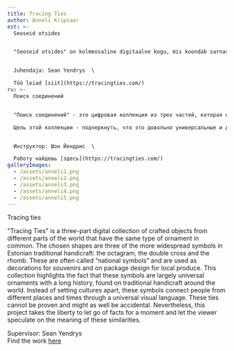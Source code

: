 ```yaml
---
title: Tracing Ties
author: Anneli Kripsaar
est: >-
  Seoseid otsides


  "Seoseid otsides" on kolmeosaline digitaalne kogu, mis koondab sarnaseid ornamente kandvaid käsitööesemeid maailma eri paigust. Valitud kolm kujundit ehk kaheksakand, topeltrist ja romb on eesti traditsioonilises käsitöös ühed laialdasemalt levinud kirjad. Tihti kutsutakse neid "rahvuslikeks sümboliteks" ja kasutatakse nii suveniiride kaunistamiseks kui ka kohaliku toidutoodangu pakendikujunduses. Selle kogu eesmärk on rõhutada, et tegemist on üsnagi universaalsete ja pika ajalooga sümbolitega, mida võib leida traditsioonilisel käsitööl üle maailma. Selle asemel, et eristada üht kultuuri teisest, ühendavad need kirjad eri paigus ja eri aegadel elanud inimesi läbi üldkehtiva visuaalse keele. Neid sidemeid ei saa tõestada ning need võivad sama hästi olla juhuslikud. Sellegipoolest võtab see projekt endale vabaduse lasta korraks faktidest lahti ja lubab vaatajal ise spekuleerida nende sarnasuste üle.


  Juhendaja: Sean Yendrys  \

  Töö leiad [siit](https://tracingties.com/)
ru: >-
  Поиск соединений


  "Поиск соединений" - это цифровая коллекция из трех частей, которая объединяет изделия ручной работы со схожими орнаментами со всего мира. Три выбранных изображения, а именно восьмиугольник, двойной крест и ромб, являются одними из наиболее широко используемых в эстонских традиционных изделиях ручной работы. Их часто называют «национальными символами» и используют как для украшения сувениров, так и для оформления упаковки местных продуктов питания.  \

  Цель этой коллекции - подчеркнуть, что это довольно универсальные и давние символы, которые можно найти в традиционных ремеслах по всему миру. Вместо того, чтобы отличать одну культуру от другой, эти буквы объединяют людей, которые жили в разных местах и ​​в разное время с помощью общего визуального языка. Эти связи не могут быть доказаны и могут быть случайными. Тем не менее, этот проект лишает себя возможности на некоторое время отказаться от фактов и позволить зрителю рассуждать об их сходстве.


  Инструктор: Шон Йендрис  \

  Работу найдешь [здесь](https://tracingties.com/)
galleryImages:
  - /assets/anneli1.png
  - /assets/anneli2.png
  - /assets/anneli3.png
  - /assets/anneli4.png
  - /assets/anneli5.png
---
```

Tracing ties

"Tracing Ties" is a three-part digital collection of crafted objects from different parts of the world that have the same type of ornament in common. The chosen shapes are three of the more widespread symbols in Estonian traditional handicraft: the octagram, the double cross and the rhomb. These are often called “national symbols” and are used as decorations for souvenirs and on package design for local produce. This collection highlights the fact that these symbols are largely universal ornaments with a long history, found on traditional handicraft around the world. Instead of setting cultures apart, these symbols connect people from different places and times through a universal visual language. These ties cannot be proven and might as well be accidental. Nevertheless, this project takes the liberty to let go of facts for a moment and let the viewer speculate on the meaning of these similarities.

Supervisor: Sean Yendrys  \
Find the work [here](https://tracingties.com/)